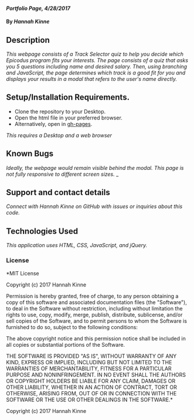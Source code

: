 #### _Portfolio Page, 4/28/2017_

#### By _Hannah Kinne_

## Description

_This webpage consists of a Track Selector quiz to help you decide which Epicodus program fits your interests. The page consists of a quiz that asks you 5 questions including name and desired salary. Then, using branching and JavaScript, the page determines which track is a good fit for you and displays your results in a modal that refers to the user's name directly._

## Setup/Installation Requirements.

* Clone the repository to your Desktop.
* Open the html file in your preferred browser.
* Alternatively, open in [gh-pages](https://hannah-k.github.io/track-selector).

_This requires a Desktop and a web browser_

## Known Bugs
_Ideally, the webpage would remain visible behind the modal. This page is not fully responsive to different screen sizes._
_
## Support and contact details

_Connect with Hannah Kinne on GitHub with issues or inquiries about this code._

## Technologies Used

_This application uses HTML, CSS, JavaScript, and jQuery._

### License

*MIT License

Copyright (c) 2017 Hannah Kinne

Permission is hereby granted, free of charge, to any person obtaining a copy of this software and associated documentation files (the "Software"), to deal in the Software without restriction, including without limitation the rights to use, copy, modify, merge, publish, distribute, sublicense, and/or sell copies of the Software, and to permit persons to whom the Software is furnished to do so, subject to the following conditions:

The above copyright notice and this permission notice shall be included in all copies or substantial portions of the Software.

THE SOFTWARE IS PROVIDED "AS IS", WITHOUT WARRANTY OF ANY KIND, EXPRESS OR IMPLIED, INCLUDING BUT NOT LIMITED TO THE WARRANTIES OF MERCHANTABILITY, FITNESS FOR A PARTICULAR PURPOSE AND NONINFRINGEMENT. IN NO EVENT SHALL THE AUTHORS OR COPYRIGHT HOLDERS BE LIABLE FOR ANY CLAIM, DAMAGES OR OTHER LIABILITY, WHETHER IN AN ACTION OF CONTRACT, TORT OR OTHERWISE, ARISING FROM, OUT OF OR IN CONNECTION WITH THE SOFTWARE OR THE USE OR OTHER DEALINGS IN THE SOFTWARE.*

Copyright (c) 2017 Hannah Kinne
